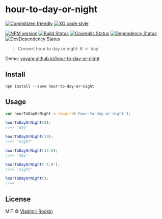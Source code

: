 # hour-to-day-or-night

[![Commitizen friendly][commitizen-image]][commitizen-url]
[![XO code style][codestyle-image]][codestyle-url]

[![NPM version][npm-image]][npm-url]
[![Build Status][travis-image]][travis-url]
[![Coveralls Status][coveralls-image]][coveralls-url]
[![Dependency Status][depstat-image]][depstat-url]
[![DevDependency Status][depstat-dev-image]][depstat-dev-url]

> Convert hour to day or night: 8 → 'day'

Demo: [vovanr.github.io/hour-to-day-or-night][demo]

## Install

```
npm install --save hour-to-day-or-night
```

## Usage

```js
var hourToDayOrNight = require('hour-to-day-or-night');

hourToDayOrNight(8);
//=> 'day'

hourToDayOrNight(19);
//=> 'night'

hourToDayOrNight(17.9);
//=> 'day'

hourToDayOrNight('5.9');
//=> 'night'

hourToDayOrNight();
//=> ''
```

## License
MIT © [Vladimir Rodkin](https://github.com/VovanR)

[demo]: http://vovanr.github.io/hour-to-day-or-night

[commitizen-url]: http://commitizen.github.io/cz-cli/
[commitizen-image]: https://img.shields.io/badge/commitizen-friendly-brightgreen.svg?style=flat-square

[codestyle-url]: https://github.com/sindresorhus/xo
[codestyle-image]: https://img.shields.io/badge/code_style-XO-5ed9c7.svg?style=flat-square

[npm-url]: https://npmjs.org/package/hour-to-day-or-night
[npm-image]: http://img.shields.io/npm/v/hour-to-day-or-night.svg?style=flat-square

[travis-url]: https://travis-ci.org/VovanR/hour-to-day-or-night
[travis-image]: http://img.shields.io/travis/VovanR/hour-to-day-or-night.svg?style=flat-square

[coveralls-url]: https://coveralls.io/r/VovanR/hour-to-day-or-night
[coveralls-image]: http://img.shields.io/coveralls/VovanR/hour-to-day-or-night.svg?style=flat-square

[depstat-url]: https://david-dm.org/VovanR/hour-to-day-or-night
[depstat-image]: https://david-dm.org/VovanR/hour-to-day-or-night.svg?style=flat-square

[depstat-dev-url]: https://david-dm.org/VovanR/hour-to-day-or-night
[depstat-dev-image]: https://david-dm.org/VovanR/hour-to-day-or-night/dev-status.svg?style=flat-square

